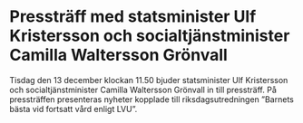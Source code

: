 # Pressträff med statsminister Ulf Kristersson och socialtjänstminister Camilla Waltersson Grönvall

Tisdag den 13 december klockan 11.50 bjuder statsminister Ulf Kristersson och socialtjänstminister Camilla Waltersson Grönvall in till pressträff. På pressträffen presenteras nyheter kopplade till riksdagsutredningen ”Barnets bästa vid fortsatt vård enligt LVU”.
